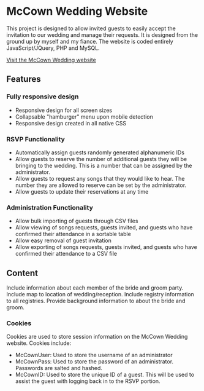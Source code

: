 # McCown Wedding Website
This project is designed to allow invited guests to easily accept the invitation to our wedding and manage their requests. It is designed from the ground up by myself and my fiance. The website is coded entirely JavaScript/JQuery, PHP and MySQL.

[Visit the McCown Wedding website](http://wedding.coreymccown.com)

## Features
### Fully responsive design
- Responsive design for all screen sizes
- Collapsable "hamburger" menu upon mobile detection
- Responsive design created in all native CSS

### RSVP Functionality
- Automatically assign guests randomly generated alphanumeric IDs 
- Allow guests to reserve the number of additional guests they will be bringing to the wedding. This is a number that can be assigned by the administrator.
- Allow guests to request any songs that they would like to hear. The number they are allowed to reserve can be set by the administrator.
- Allow guests to update their reservations at any time

### Administration Functionality
- Allow bulk importing of guests through CSV files
- Allow viewing of songs requests, guests invited, and guests who have confirmed their attendance in a sortable table
- Allow easy removal of guest invitation
- Allow exporting of songs requests, guests invited, and guests who have confirmed their attendance to a CSV file

## Content
Include information about each member of the bride and groom party. Include map to location of wedding/reception. Include registry information to all registries. Provide background information to about the bride and groom.
### Cookies
Cookies are used to store session information on the McCown Wedding website. Cookies include:
- McCownUser: Used to store the username of an administrator
- McCownPass: Used to store the password of an administrator. Passwords are salted and hashed.
- McCownID: Used to store the unique ID of a guest. This will be used to assist the guest with logging back in to the RSVP portion.
